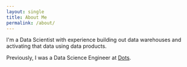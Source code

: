 ```yaml
---
layout: single
title: About Me
permalink: /about/
---
```


I'm a Data Scientist with experience building out data warehouses and activating that data using data products.

Previously, I was a Data Science Engineer at [Dots](https://www.dots.com).
